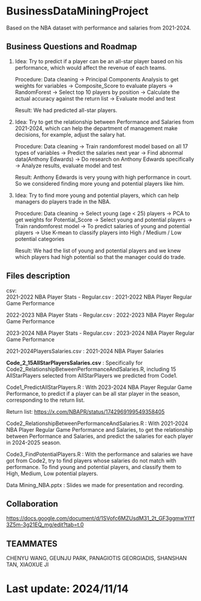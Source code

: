 # BusinessDataMiningProject
Based on the NBA dataset with performance and salaries from 2021-2024.  

## Business Questions and Roadmap   
1. Idea: Try to predict if a player can be an all-star player based on his performance, which would affect the revenue of each teams.
   
   Procedure: Data cleaning -> Principal Components Analysis to get weights for variables -> Composite_Score to evaluate players ->
   RandomForest -> Select top 10 players by position -> Calculate the actual accuracy against the return list -> Evaluate model and test
   
   Result: We had predicted all-star players.
   
3. Idea: Try to get the relationship between Performance and Salaries from 2021-2024, which can help the department of management make decisions, for example, adjust the salary hat.
   
   Procedure: Data cleaning -> Train randomforest model based on all 17 types of variables -> Predict the salaries next year ->
   Find abnormal data(Anthony Edwards) -> Do research on Anthony Edwards specifically -> Analyze results, evaluate model and test
   
   Result: Anthony Edwards is very young with high performance in court. So we considered finding more young and potential players like him.

5. Idea: Try to find more young and potential players, which can help managers do players trade in the NBA.
   
   Procedure: Data cleaning -> Select young (age < 25) players -> PCA to get weights for Potential_Score -> Select young and potential players ->
   Train randomforest model -> To predict salaries of young and potential players -> Use K-mean to classify players into High / Medium / Low potential categories
   
   Result: We had the list of young and potential players and we knew which players had high potential so that the manager could do trade.  


## Files description  
csv:  
2021-2022 NBA Player Stats - Regular.csv : 2021-2022 NBA Player Regular Game Performance  

2022-2023 NBA Player Stats - Regular.csv : 2022-2023 NBA Player Regular Game Performance  

2023-2024 NBA Player Stats - Regular.csv : 2023-2024 NBA Player Regular Game Performance  

2021-2024PlayersSalaries.csv : 2021-2024 NBA Player Salaries  

**Code_2_15AllStarPlayersSalaries.csv** : Specifically for Code2_RelationshipBetweenPerformanceAndSalaries.R, including 15 AllStarPlayers selected from AllStarPlayers we predicted from Code1.  

Code1_PredictAllStarPlayers.R : With 2023-2024 NBA Player Regular Game Performance, to predict if a player can be all star player in the season, corresponding to the return list.  

Return list: https://x.com/NBAPR/status/1742969199549358405  

Code2_RelationshipBetweenPerformanceAndSalaries.R : With 2021-2024 NBA Player Regular Game Performance and Salaries, to get the relationship between Performance and Salaries, and predict the salaries for each player in 2024-2025 season.   

Code3_FindPotentialPlayers.R : With the performance and salaries we have got from Code2, try to find players whose salaries do not match with performance. To find young and potential players, and classify them to High, Medium, Low potential players.  

Data Mining_NBA.pptx : Slides we made for presentation and recording.

## Collaboration  
https://docs.google.com/document/d/1SVofc6MZUsdM31_2t_GF3ggmwYIYf3Z5m-3g21EQ_mg/edit?tab=t.0  

## TEAMMATES  
CHENYU WANG, GEUNJU PARK, PANAGIOTIS GEORGIADIS, SHANSHAN TAN, XIAOXUE JI  

# Last update: 2024/11/14
